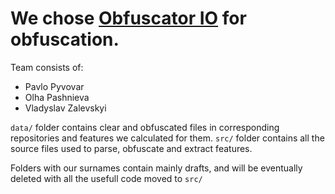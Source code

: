 # We chose [Obfuscator IO](https://obfuscator.io/) for obfuscation.
Team consists of:
- Pavlo Pyvovar
- Olha Pashnieva
- Vladyslav Zalevskyi

`data/` folder contains clear and obfuscated files in corresponding repositories and features we calculated for them.
`src/` folder contains all the source files used to parse, obfuscate and extract features.

Folders with our surnames contain mainly drafts, and will be eventually deleted with all the usefull code moved to `src/`
